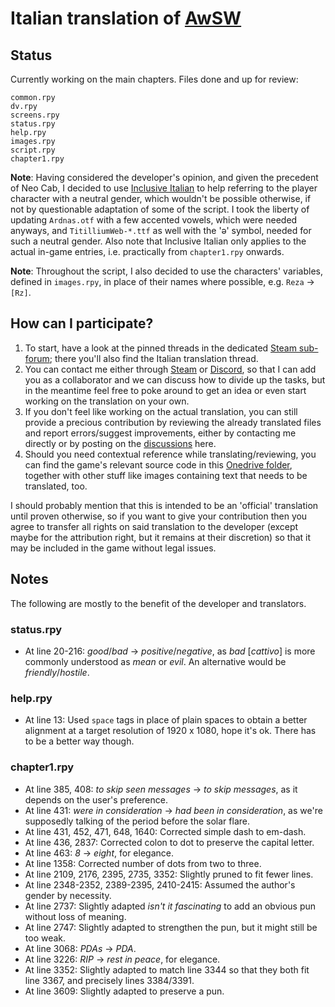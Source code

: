 # Italian translation of [AwSW](https://store.steampowered.com/app/571880/Angels_with_Scaly_Wings/)

## Status

Currently working on the main chapters. Files done and up for review:

    common.rpy
    dv.rpy
    screens.rpy
    status.rpy
    help.rpy
    images.rpy
    script.rpy
    chapter1.rpy

**Note**: Having considered the developer's opinion, and given the precedent of Neo Cab, I decided to use [Inclusive Italian][1] to help referring to the player character with a neutral gender, which wouldn't be possible otherwise, if not by questionable adaptation of some of the script. I took the liberty of updating `Ardnas.otf` with a few accented vowels, which were needed anyways, and `TitilliumWeb-*.ttf` as well with the 'ə' symbol, needed for such a neutral gender. Also note that Inclusive Italian only applies to the actual in-game entries, i.e. practically from `chapter1.rpy` onwards.

**Note**: Throughout the script, I also decided to use the characters' variables, defined in `images.rpy`, in place of their names where possible, e.g. `Reza` → `[Rz]`.

[1]:https://italianoinclusivo.it/

## How can I participate?

1. To start, have a look at the pinned threads in the dedicated [Steam sub-forum][2]; there you'll also find the Italian translation thread.
2. You can contact me either through [Steam][3] or [Discord][4], so that I can add you as a collaborator and we can discuss how to divide up the tasks, but in the meantime feel free to poke around to get an idea or even start working on the translation on your own.
3. If you don't feel like working on the actual translation, you can still provide a precious contribution by reviewing the already translated files and report errors/suggest improvements, either by contacting me directly or by posting on the [discussions][5] here.
4. Should you need contextual reference while translating/reviewing, you can find the game's relevant source code in this [Onedrive folder][6], together with other stuff like images containing text that needs to be translated, too.

I should probably mention that this is intended to be an 'official' translation until proven otherwise, so if you want to give your contribution then you agree to transfer all rights on said translation to the developer (except maybe for the attribution right, but it remains at their discretion) so that it may be included in the game without legal issues.

[2]:https://steamcommunity.com/groups/awswtranslators/discussions/
[3]:https://steamcommunity.com/profiles/76561199007249524/
[4]:https://discord.com/users/638007218670796832/
[5]:https://github.com/sigmasaur/AwSW-it/discussions/
[6]:https://1drv.ms/u/s!AizmqTe1iFZrhYt-GIuCq4MLa9Ki2A?e=46qKmV

## Notes

The following are mostly to the benefit of the developer and translators.

### status.rpy

* At line 20-216: *good*/*bad* → *positive*/*negative*, as *bad* \[<i>cattivo</i>\] is more commonly understood as *mean* or *evil*. An alternative would be *friendly*/*hostile*.

### help.rpy

* At line 13: Used `space` tags in place of plain spaces to obtain a better alignment at a target resolution of 1920 x 1080, hope it's ok. There has to be a better way though.

### chapter1.rpy

* At line 385, 408: *to skip seen messages* → *to skip messages*, as it depends on the user's preference.
* At line 431: *were in consideration* → *had been in consideration*, as we're supposedly talking of the period before the solar flare.
* At line 431, 452, 471, 648, 1640: Corrected simple dash to em-dash.
* At line 436, 2837: Corrected colon to dot to preserve the capital letter.
* At line 463: *8* → *eight*, for elegance.
* At line 1358: Corrected number of dots from two to three.
* At line 2109, 2176, 2395, 2735, 3352: Slightly pruned to fit fewer lines.
* At line 2348-2352, 2389-2395, 2410-2415: Assumed the author's gender by necessity.
* At line 2737: Slightly adapted *isn't it fascinating* to add an obvious pun without loss of meaning.
* At line 2747: Slightly adapted to strengthen the pun, but it might still be too weak.
* At line 3068: *PDAs* → *PDA*.
* At line 3226: *RIP* → *rest in peace*, for elegance.
* At line 3352: Slightly adapted to match line 3344 so that they both fit line 3367, and precisely lines 3384/3391.
* At line 3609: Slightly adapted to preserve a pun.
